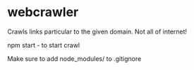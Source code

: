 # webcrawler
Crawls links particular to the given domain. Not all of internet!

npm start <url> - to start crawl

Make sure to add node_modules/ to .gitignore
